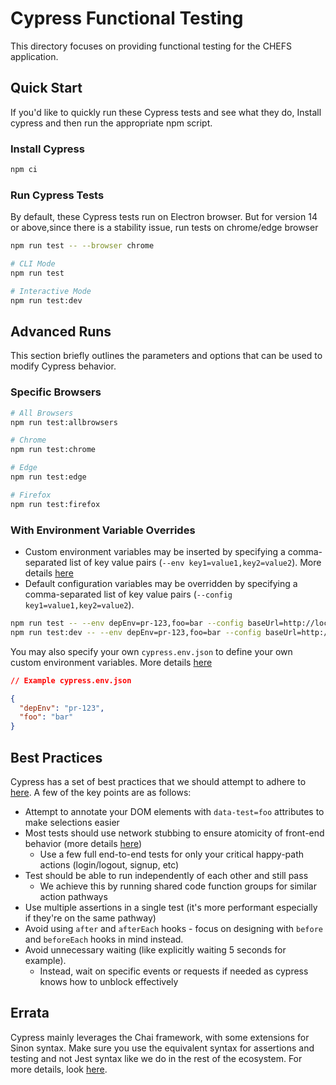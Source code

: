 # Cypress Functional Testing

This directory focuses on providing functional testing for the CHEFS application.

## Quick Start

If you'd like to quickly run these Cypress tests and see what they do, Install cypress and then run the appropriate npm script.

### Install Cypress

```sh
npm ci
```

### Run Cypress Tests

By default, these Cypress tests run on Electron browser. But for version 14 or above,since there is a stability issue, run tests on chrome/edge browser

 ```sh
npm run test -- --browser chrome
```

```sh
# CLI Mode
npm run test

# Interactive Mode
npm run test:dev
```

## Advanced Runs

This section briefly outlines the parameters and options that can be used to modify Cypress behavior.

### Specific Browsers

```sh
# All Browsers
npm run test:allbrowsers

# Chrome
npm run test:chrome

# Edge
npm run test:edge

# Firefox
npm run test:firefox
```

### With Environment Variable Overrides

- Custom environment variables may be inserted by specifying a comma-separated list of key value pairs (`--env key1=value1,key2=value2`). More details [here](https://docs.cypress.io/guides/guides/environment-variables#Option-4-env)
- Default configuration variables may be overridden by specifying a comma-separated list of key value pairs (`--config key1=value1,key2=value2`).

```sh
npm run test -- --env depEnv=pr-123,foo=bar --config baseUrl=http://localhost:8081
npm run test:dev -- --env depEnv=pr-123,foo=bar --config baseUrl=http://localhost:8081
```

You may also specify your own `cypress.env.json` to define your own custom environment variables. More details [here](https://docs.cypress.io/guides/guides/environment-variables#Option-2-cypress-env-json)

```json
// Example cypress.env.json

{
  "depEnv": "pr-123",
  "foo": "bar"
}
```

## Best Practices

Cypress has a set of best practices that we should attempt to adhere to [here](https://docs.cypress.io/guides/references/best-practices). A few of the key points are as follows:

- Attempt to annotate your DOM elements with `data-test=foo` attributes to make selections easier
- Most tests should use network stubbing to ensure atomicity of front-end behavior (more details [here](https://docs.cypress.io/guides/guides/network-requests#Testing-Strategies))
  - Use a few full end-to-end tests for only your critical happy-path actions (login/logout, signup, etc)
- Test should be able to run independently of each other and still pass
  - We achieve this by running shared code function groups for similar action pathways
- Use multiple assertions in a single test (it's more performant especially if they're on the same pathway)
- Avoid using `after` and `afterEach` hooks - focus on designing with `before` and `beforeEach` hooks in mind instead.
- Avoid unnecessary waiting (like explicitly waiting 5 seconds for example).
  - Instead, wait on specific events or requests if needed as cypress knows how to unblock effectively

## Errata

Cypress mainly leverages the Chai framework, with some extensions for Sinon syntax. Make sure you use the equivalent syntax for assertions and testing and not Jest syntax like we do in the rest of the ecosystem. For more details, look [here](https://docs.cypress.io/guides/references/assertions).
